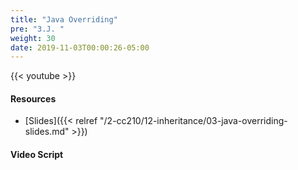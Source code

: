 ```yaml
---
title: "Java Overriding"
pre: "3.J. "
weight: 30
date: 2019-11-03T00:00:26-05:00
---
```


{{< youtube  >}}

#### Resources

* [Slides]({{< relref "/2-cc210/12-inheritance/03-java-overriding-slides.md" >}})

#### Video Script
